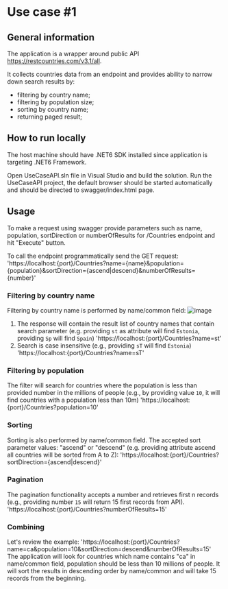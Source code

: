 # Use case #1

## General information

The application is a wrapper around public API https://restcountries.com/v3.1/all. 

It collects countries data from an endpoint and provides ability to narrow down search results by:
- filtering by country name;
- filtering by population size;
- sorting by country name;
- returning paged result;



## How to run locally

The host machine should have .NET6 SDK installed since application is targeting .NET6 Framework.

Open UseCaseAPI.sln file in Visual Studio and build the solution.
Run the UseCaseAPI project, the default browser should be started automatically and should be directed to swagger/index.html page.

## Usage

To make a request using swagger provide parameters such as name, population, sortDirection or numberOfResults for /Countries endpoint and hit "Execute" button.

To call the endpoint programmatically send the GET request: 'https://localhost:{port}/Countries?name={name}&population={population}&sortDirection={ascend|descend}&numberOfResults={number}'

### Filtering by country name
Filtering by country name is performed by name/common field:
![image](https://github.com/dmytrosvystun88/UseCase1/assets/4784289/1cf83462-4afa-4516-bec6-dd4603588061)

1. The response will contain the result list of country names that contain search parameter (e.g. providing `st` as attribute will find `Estonia`, providing `Sp` will find `Spain`)
   'https://localhost:{port}/Countries?name=st'
2. Search is case insensitive (e.g., providing `sT` will find `Estonia`)
   'https://localhost:{port}/Countries?name=sT' 

### Filtering by population
The filter will search for countries where the population is less than provided number in the millions of people (e.g., by providing value `10`, it will find countries with a population less than 10m)
'https://localhost:{port}/Countries?population=10'

### Sorting
Sorting is also performed by name/common field.
The accepted sort parameter values: "ascend" or "descend" (e.g. providing attribute ascend all countries will be sorted from A to Z):
'https://localhost:{port}/Countries?sortDirection={ascend|descend}'

### Pagination
The pagination functionality accepts a number and retrieves first n records (e.g., providing number `15` will return 15 first records from API). 
'https://localhost:{port}/Countries?numberOfResults=15'

### Combining
Let's review the example: 
'https://localhost:{port}/Countries?name=ca&population=10&sortDirection=descend&numberOfResults=15'
The application will look for countries which name contains "ca" in name/common field, population should be less than 10 millions of people. It will sort the results in descending order by name/common and will take 15 records from the beginning.





